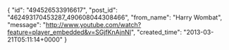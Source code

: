  {
   "id": "494526533916617",
   "post_id": "462493170453287_490608044308466",
   "from_name": "Harry Wombat",
   "message": "http://www.youtube.com/watch?feature=player_embedded&v=SGjfKnAjnNI",
   "created_time": "2013-03-21T05:11:14+0000"
 }
